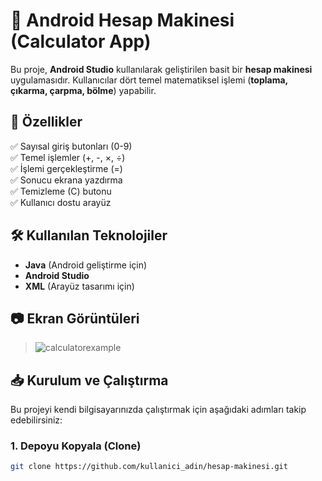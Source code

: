 # 📱 Android Hesap Makinesi (Calculator App)

Bu proje, **Android Studio** kullanılarak geliştirilen basit bir **hesap makinesi** uygulamasıdır. Kullanıcılar dört temel matematiksel işlemi (**toplama, çıkarma, çarpma, bölme**) yapabilir.

## 🚀 Özellikler
✅ Sayısal giriş butonları (0-9)  
✅ Temel işlemler (+, -, ×, ÷)  
✅ İşlemi gerçekleştirme (=)  
✅ Sonucu ekrana yazdırma  
✅ Temizleme (C) butonu  
✅ Kullanıcı dostu arayüz  

## 🛠️ Kullanılan Teknolojiler
- **Java** (Android geliştirme için)
- **Android Studio**
- **XML** (Arayüz tasarımı için)

## 📷 Ekran Görüntüleri
> ![calculatorexample](https://github.com/user-attachments/assets/21a4721e-1bad-484d-b3c5-f0f0a85fa658)

## 📥 Kurulum ve Çalıştırma
Bu projeyi kendi bilgisayarınızda çalıştırmak için aşağıdaki adımları takip edebilirsiniz:

### **1. Depoyu Kopyala (Clone)**
```bash
git clone https://github.com/kullanici_adin/hesap-makinesi.git
